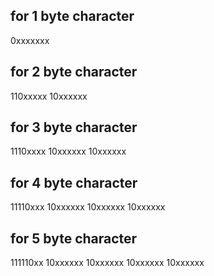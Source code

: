 ## for 1 byte character
0xxxxxxx

## for 2 byte character
110xxxxx 10xxxxxx

## for 3 byte character
1110xxxx 10xxxxxx 10xxxxxx

## for 4 byte character
11110xxx 10xxxxxx 10xxxxxx 10xxxxxx

## for 5 byte character
111110xx 10xxxxxx 10xxxxxx 10xxxxxx 10xxxxxx


